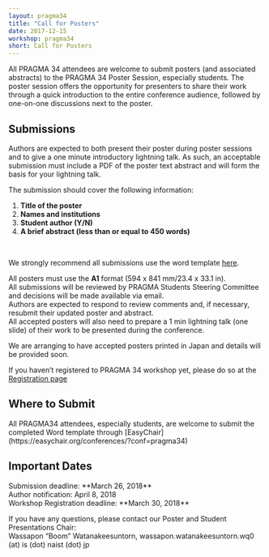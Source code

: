 ```yaml
---
layout: pragma34
title: "Call for Posters"
date: 2017-12-15
workshop: pragma34
short: Call for Posters
---
```


All PRAGMA 34 attendees are welcome to submit posters (and associated abstracts)
to the PRAGMA 34 Poster Session, especially students. 
The poster session offers the opportunity for presenters to share their work
through a quick introduction to the entire conference audience, followed by
one-on-one discussions next to the poster.

<div class="border"><h2>Submissions</h2></div>

Authors are expected to both present their poster during poster sessions and
to give a one minute introductory lightning talk. As such, an acceptable
submission must include a PDF of the poster text abstract and will form the basis
for your lightning talk.<br>

The submission should cover the following information: <br>

1. **Title of the poster** 
2. **Names and institutions** 
3. **Student author (Y/N)**
4. **A brief abstract (less than or equal to 450 words)**

<br>

We strongly recommend all submissions use the word template 
<a href="/images/pragma34/PRAGMA34_Poster_Abstract_Template2.dotx">here</a>.<br>

All posters must use the **A1** format (594 x 841 mm/23.4 x 33.1 in).<br>
All submissions will be reviewed by PRAGMA Students Steering Committee and
decisions will be made available via email.<br>
Authors are expected to respond to review comments and, if necessary, resubmit their updated poster and abstract.<br>
All accepted posters will also need to prepare a 1 min lightning talk (one slide) of their work to be presented during the conference.<br>

We are arranging to have accepted posters printed in Japan and details will be provided soon.<br>

If you haven’t registered to PRAGMA 34 workshop yet, please do so at the [Registration page](http://www.pragma-grid.net/pragma34-registration/)<br>

<div class="border"><h2>Where to Submit</h2></div>
All PRAGMA34 attendees, especially students, are welcome to submit the completed Word template through [EasyChair](https://easychair.org/conferences/?conf=pragma34)<br>

<div class="border"><h2>Important Dates</h2></div>
Submission deadline: **March 26, 2018**<br>
Author notification: April 8, 2018<br>
Workshop Registration deadline: **March 30, 2018**<br>

If you have any questions, please contact our Poster and Student Presentations Chair:<br>
Wassapon “Boom” Watanakeesuntorn, wassapon.watanakeesuntorn.wq0 (at) is (dot) naist (dot) jp<br>




